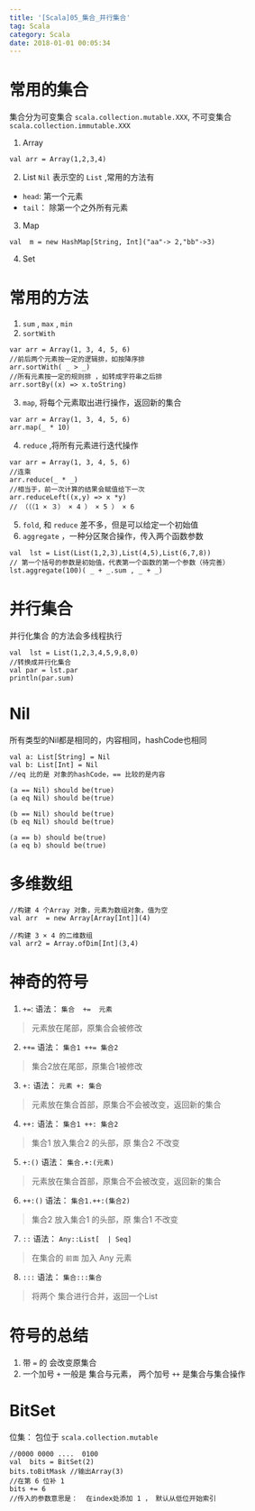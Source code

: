 ```yaml
---
title: '[Scala]05_集合_并行集合'
tag: Scala
category: Scala
date: 2018-01-01 00:05:34
---
```



# 常用的集合

集合分为可变集合 `scala.collection.mutable.XXX`, 不可变集合 `scala.collection.immutable.XXX`
1. Array
```
val arr = Array(1,2,3,4)
```
2. List
`Nil` 表示空的 `List` ,常用的方法有
- `head`: 第一个元素
- `tail`： 除第一个之外所有元素
3. Map
```
val  m = new HashMap[String, Int]("aa"-> 2,"bb"->3)
```
4. Set


# 常用的方法

1. `sum` , `max` , `min`
2. `sortWith`
```
var arr = Array(1, 3, 4, 5, 6)
//前后两个元素按一定的逻辑排，如按降序排
arr.sortWith( _ > _)
//所有元素按一定的规则排 ，如转成字符串之后排
arr.sortBy((x) => x.toString)
```
3. `map`, 将每个元素取出进行操作，返回新的集合
```
var arr = Array(1, 3, 4, 5, 6)
arr.map(_ * 10)
```
4. `reduce` ,将所有元素进行迭代操作
```
var arr = Array(1, 3, 4, 5, 6)
//连乘
arr.reduce(_ * _)
//相当于，前一次计算的结果会赋值给下一次
arr.reduceLeft((x,y) => x *y)
// （（（1 × ３） × 4 ） × 5 ） × 6
```
5. `fold`, 和 `reduce` 差不多，但是可以给定一个初始值
6. `aggregate` ，一种分区聚合操作，传入两个函数参数
```
val  lst = List(List(1,2,3),List(4,5),List(6,7,8))
// 第一个括号的参数是初始值，代表第一个函数的第一个参数（待完善）
lst.aggregate(100)( _ + _.sum , _ + _)
```

# 并行集合

并行化集合 的方法会多线程执行

```
val  lst = List(1,2,3,4,5,9,8,0)
//转换成并行化集合
val par = lst.par
println(par.sum)
```

# Nil

所有类型的Nil都是相同的，内容相同，hashCode也相同
```
val a: List[String] = Nil
val b: List[Int] = Nil
//eq 比的是 对象的hashCode，== 比较的是内容

(a == Nil) should be(true)
(a eq Nil) should be(true)

(b == Nil) should be(true)
(b eq Nil) should be(true)

(a == b) should be(true)
(a eq b) should be(true)
```


# 多维数组

```
//构建 4 个Array 对象，元素为数组对象，值为空
val arr  = new Array[Array[Int]](4)

//构建 3 × 4 的二维数组
val arr2 = Array.ofDim[Int](3,4)
```


# 神奇的符号


1. `+=`:
语法：  `集合  +=  元素`
> 元素放在尾部，原集合会被修改
2. `++=`
语法： `集合1 ++= 集合2`
> 集合2放在尾部，原集合1被修改
3. `+:`
语法： `元素 +: 集合`
> 元素放在集合首部，原集合不会被改变，返回新的集合
4. `++:`
语法： `集合1 ++: 集合2`
> 集合1 放入集合2 的头部，原 集合2 不改变
5. `+:()`
语法： `集合.+:(元素)`
> 元素放在集合首部，原集合不会被改变，返回新的集合
6. `++:()`
语法： `集合1.++:(集合2)`
> 集合2 放入集合1 的头部，原 集合1 不改变
7. `::`
语法：  `Any::List[  | Seq]`
> 在集合的 `前面` 加入 Any 元素
8. `:::`
语法： `集合:::集合`
> 将两个 集合进行合并，返回一个List


# 符号的总结

1. 带 `=` 的 会改变原集合
2. 一个加号 `+` 一般是 集合与元素， 两个加号 `++` 是集合与集合操作



# BitSet

位集： 包位于 `scala.collection.mutable`
```
//0000 0000 ....  0100
val  bits = BitSet(2)
bits.toBitMask //输出Array(3)
//在第 6 位补 1
bits += 6
//传入的参数意思是：  在index处添加 1 ， 默认从低位开始索引
```
